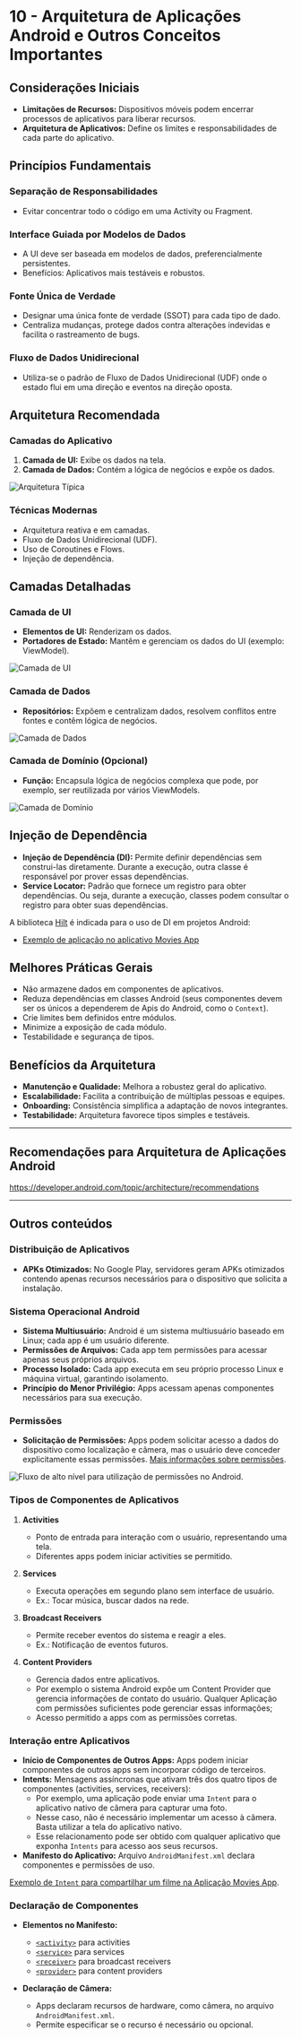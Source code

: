 # 10 - Arquitetura de Aplicações Android e Outros Conceitos Importantes

## Considerações Iniciais

- **Limitações de Recursos:** Dispositivos móveis podem encerrar processos de aplicativos para liberar recursos.
- **Arquitetura de Aplicativos:** Define os limites e responsabilidades de cada parte do aplicativo.

## Princípios Fundamentais

### Separação de Responsabilidades

- Evitar concentrar todo o código em uma Activity ou Fragment.

### Interface Guiada por Modelos de Dados

- A UI deve ser baseada em modelos de dados, preferencialmente persistentes.
- Benefícios: Aplicativos mais testáveis e robustos.

### Fonte Única de Verdade

- Designar uma única fonte de verdade (SSOT) para cada tipo de dado.
- Centraliza mudanças, protege dados contra alterações indevidas e facilita o rastreamento de bugs.

### Fluxo de Dados Unidirecional

- Utiliza-se o padrão de Fluxo de Dados Unidirecional (UDF) onde o estado flui em uma direção e eventos na direção oposta.
  
## Arquitetura Recomendada

### Camadas do Aplicativo

1. **Camada de UI:** Exibe os dados na tela.
2. **Camada de Dados:** Contém a lógica de negócios e expõe os dados.
   
![Arquitetura Típica](https://developer.android.com/static/topic/libraries/architecture/images/mad-arch-overview.png)

### Técnicas Modernas

- Arquitetura reativa e em camadas.
- Fluxo de Dados Unidirecional (UDF).
- Uso de Coroutines e Flows.
- Injeção de dependência.

## Camadas Detalhadas

### Camada de UI

- **Elementos de UI:** Renderizam os dados.
- **Portadores de Estado:** Mantêm e gerenciam os dados do UI (exemplo: ViewModel).

![Camada de UI](https://developer.android.com/static/topic/libraries/architecture/images/mad-arch-overview-ui.png)

### Camada de Dados

- **Repositórios:** Expõem e centralizam dados, resolvem conflitos entre fontes e contêm lógica de negócios.

![Camada de Dados](https://developer.android.com/static/topic/libraries/architecture/images/mad-arch-overview-data.png)

### Camada de Domínio (Opcional)

- **Função:** Encapsula lógica de negócios complexa que pode, por exemplo, ser reutilizada por vários ViewModels.
  
![Camada de Domínio](https://developer.android.com/static/topic/libraries/architecture/images/mad-arch-overview-domain.png)

## Injeção de Dependência

- **Injeção de Dependência (DI):** Permite definir dependências sem construi-las diretamente. Durante a execução, outra classe é responsável por prover essas dependências.
- **Service Locator:** Padrão que fornece um registro para obter dependências. Ou seja, durante a execução, classes podem consultar o registro para obter suas dependências.

A biblioteca [Hilt](https://developer.android.com/training/dependency-injection/hilt-android) é indicada para o uso de DI em projetos Android:
  - [Exemplo de aplicação no aplicativo Movies App](https://github.com/tads-ufpr-alexkutzke/ds151-aula-09-movies-api-room-app/compare/main...hilt-implementation)

## Melhores Práticas Gerais

- Não armazene dados em componentes de aplicativos.
- Reduza dependências em classes Android (seus componentes devem ser os únicos a dependerem de Apis do Android, como o `Context`).
- Crie limites bem definidos entre módulos.
- Minimize a exposição de cada módulo.
- Testabilidade e segurança de tipos.

## Benefícios da Arquitetura

- **Manutenção e Qualidade:** Melhora a robustez geral do aplicativo.
- **Escalabilidade:** Facilita a contribuição de múltiplas pessoas e equipes.
- **Onboarding:** Consistência simplifica a adaptação de novos integrantes.
- **Testabilidade:** Arquitetura favorece tipos simples e testáveis.

---

## Recomendações para Arquitetura de Aplicações Android

<https://developer.android.com/topic/architecture/recommendations>

---

## Outros conteúdos

### Distribuição de Aplicativos

- **APKs Otimizados:** No Google Play, servidores geram APKs otimizados contendo apenas recursos necessários para o dispositivo que solicita a instalação.
  
### Sistema Operacional Android

- **Sistema Multiusuário:** Android é um sistema multiusuário baseado em Linux; cada app é um usuário diferente.
- **Permissões de Arquivos:** Cada app tem permissões para acessar apenas seus próprios arquivos.
- **Processo Isolado:** Cada app executa em seu próprio processo Linux e máquina virtual, garantindo isolamento.
- **Princípio do Menor Privilégio:** Apps acessam apenas componentes necessários para sua execução.

### Permissões

- **Solicitação de Permissões:** Apps podem solicitar acesso a dados do dispositivo como localização e câmera, mas o usuário deve conceder explicitamente essas permissões. [Mais informações sobre permissões](https://developer.android.com/training/permissions).

![Fluxo de alto nível para utilização de permissões no Android.](https://developer.android.com/static/images/training/permissions/workflow-overview.svg)

### Tipos de Componentes de Aplicativos

1. **Activities**
   - Ponto de entrada para interação com o usuário, representando uma tela.
   - Diferentes apps podem iniciar activities se permitido.

2. **Services**
   - Executa operações em segundo plano sem interface de usuário.
   - Ex.: Tocar música, buscar dados na rede.

3. **Broadcast Receivers**
   - Permite receber eventos do sistema e reagir a eles.
   - Ex.: Notificação de eventos futuros.

4. **Content Providers**
   - Gerencia dados entre aplicativos.
   - Por exemplo o sistema Android expõe um Content Provider que gerencia informações de contato do usuário. Qualquer Aplicação com permissões suficientes pode gerenciar essas informações;
   - Acesso permitido a apps com as permissões corretas.

### Interação entre Aplicativos

- **Início de Componentes de Outros Apps:** Apps podem iniciar componentes de outros apps sem incorporar código de terceiros.
- **Intents:** Mensagens assíncronas que ativam três dos quatro tipos de componentes (activities, services, receivers):
  - Por exemplo, uma aplicação pode enviar uma `Intent` para o aplicativo nativo de câmera para capturar uma foto.
  - Nesse caso, não é necessário implementar um acesso à câmera. Basta utilizar a tela do aplicativo nativo.
  - Esse relacionamento pode ser obtido com qualquer aplicativo que exponha `Intents` para acesso aos seus recursos.
- **Manifesto do Aplicativo:** Arquivo `AndroidManifest.xml` declara componentes e permissões de uso.


[Exemplo de `Intent` para compartilhar um filme na Aplicação Movies App](https://github.com/tads-ufpr-alexkutzke/ds151-aula-09-movies-api-room-app/compare/hilt-implementation...intent).

### Declaração de Componentes

- **Elementos no Manifesto:**
  - [`<activity>`](https://developer.android.com/guide/topics/manifest/activity-element) para activities
  - [`<service>`](https://developer.android.com/guide/topics/manifest/service-element) para services
  - [`<receiver>`](https://developer.android.com/guide/topics/manifest/receiver-element) para broadcast receivers
  - [`<provider>`](https://developer.android.com/guide/topics/manifest/provider-element) para content providers

- **Declaração de Câmera:**
  - Apps declaram recursos de hardware, como câmera, no arquivo `AndroidManifest.xml`.
  - Permite especificar se o recurso é necessário ou opcional.
